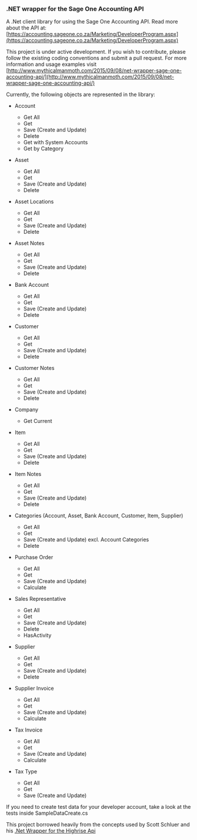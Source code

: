 ### .NET wrapper for the Sage One Accounting API

A .Net client library for using the Sage One Accounting API. 
Read more about the API at: [https://accounting.sageone.co.za/Marketing/DeveloperProgram.aspx](https://accounting.sageone.co.za/Marketing/DeveloperProgram.aspx) 

This project is under active development. If you wish to contribute, please follow the existing coding conventions and submit a pull request.
For more information and usage examples visit [http://www.mythicalmanmoth.com/2015/09/08/net-wrapper-sage-one-accounting-api/](http://www.mythicalmanmoth.com/2015/09/08/net-wrapper-sage-one-accounting-api/)

Currently, the following objects are represented in the library:

- Account
  * Get All
  * Get
  * Save (Create and Update)
  * Delete
  * Get with System Accounts
  * Get by Category

- Asset
  * Get All
  * Get
  * Save (Create and Update)
  * Delete

- Asset Locations
  * Get All
  * Get
  * Save (Create and Update)
  * Delete
  
- Asset Notes
  * Get All
  * Get
  * Save (Create and Update)
  * Delete 

- Bank Account
  * Get All
  * Get
  * Save (Create and Update)
  * Delete
  
- Customer
  * Get All
  * Get
  * Save (Create and Update)
  * Delete
  
- Customer Notes
  * Get All
  * Get
  * Save (Create and Update)
  * Delete 
  
- Company
  * Get Current
  
- Item
  * Get All
  * Get
  * Save (Create and Update)
  * Delete
  
- Item Notes
  * Get All
  * Get
  * Save (Create and Update)
  * Delete 
  
- Categories (Account, Asset, Bank Account, Customer, Item, Supplier)
  * Get All
  * Get
  * Save (Create and Update) excl. Account Categories
  * Delete
  
- Purchase Order
  * Get All
  * Get
  * Save (Create and Update)
  * Calculate  
  
- Sales Representative
  * Get All
  * Get
  * Save (Create and Update)
  * Delete
  * HasActivity
  
- Supplier
  * Get All
  * Get
  * Save (Create and Update)
  * Delete

- Supplier Invoice
  * Get All
  * Get
  * Save (Create and Update)
  * Calculate      
  
- Tax Invoice
  * Get All
  * Get
  * Save (Create and Update)
  * Calculate  
  
- Tax Type
  * Get All
  * Get
  * Save (Create and Update)
  
If you need to create test data for your developer account, take a look at the tests inside SampleDataCreate.cs

This project borrowed heavily from the concepts used by Scott Schluer and his [.Net Wrapper for the Highrise Api](https://github.com/scottschluer/highrise-api)



